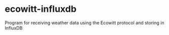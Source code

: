 # ecowitt-influxdb
Program for receiving weather data using the Ecowitt protocol and storing in InfluxDB
